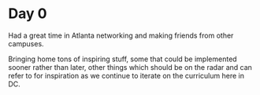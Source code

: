 # Day 0

Had a great time in Atlanta networking and making friends from other campuses.

Bringing home tons of inspiring stuff, some that could be implemented sooner rather than later, other things which should be on the radar and can refer to for inspiration as we continue to iterate on the curriculum here in DC.